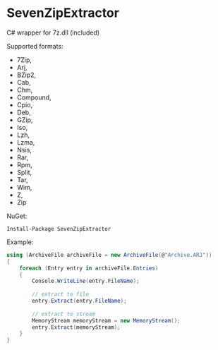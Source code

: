 # SevenZipExtractor
C# wrapper for 7z.dll (included)

Supported formats:
* 7Zip,
* Arj,
* BZip2,
* Cab,
* Chm,
* Compound,
* Cpio,
* Deb,
* GZip,
* Iso,
* Lzh,
* Lzma,
* Nsis,
* Rar,
* Rpm,
* Split,
* Tar,
* Wim,
* Z,
* Zip

NuGet:
```
Install-Package SevenZipExtractor
```

Example:

```cs
using (ArchiveFile archiveFile = new ArchiveFile(@"Archive.ARJ"))
{
    foreach (Entry entry in archiveFile.Entries)
    {
        Console.WriteLine(entry.FileName);
        
        // extract to file
        entry.Extract(entry.FileName);
        
        // extract to stream
        MemoryStream memoryStream = new MemoryStream();
        entry.Extract(memoryStream);
    }
}

```
